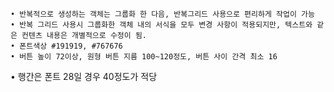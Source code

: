 	• 반복적으로 생성하는 객체는 그룹화 한 다음, 반복그리드 사용으로 편리하게 작업이 가능
	• 반복 그리드 사용시 그룹화한 객체 내의 서식을 모두 변경 사항이 적용되지만, 텍스트와 같은 컨텐츠 내용은 개별적으로 수정이 됨.
	• 폰트색상 #191919, #767676
	• 버튼 높이 72이상, 원형 버튼 지름 100~120정도, 버튼 사이 간격 최소 16
  • 행간은 폰트 28일 경우 40정도가 적당
